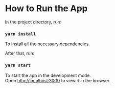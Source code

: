 # How to Run the App

In the project directory, run:

### `yarn install`

To install all the necessary dependencies.

After that, run:

### `yarn start`

To start the app in the development mode.\
Open [http://localhost:3000](http://localhost:3000) to view it in the browser.
